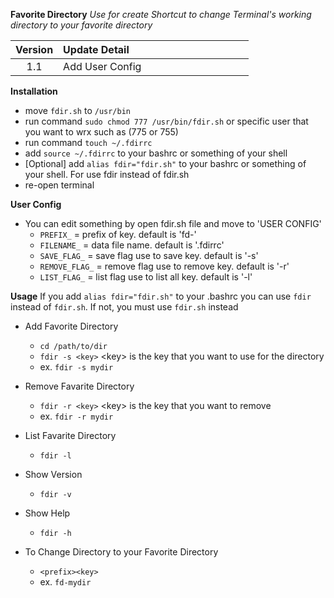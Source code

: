 **Favorite Directory**
<i>Use for create Shortcut to change Terminal's working directory to your favorite directory</i>

| Version | Update Detail                                                                         |
| :------:|:--------------------------------------------------------------------------------------|
|   1.1   | Add User Config                                                                       |

**Installation**
* move ```fdir.sh``` to ```/usr/bin```
* run command ``` sudo chmod 777 /usr/bin/fdir.sh ``` or specific user that you want to wrx such as (775 or 755)
* run command ``` touch ~/.fdirrc ```
* add ``` source ~/.fdirrc ``` to your bashrc or something of your shell
* [Optional] add ``` alias fdir="fdir.sh" ``` to your bashrc or something of your shell. For use fdir instead of fdir.sh
* re-open terminal

**User Config**
* You can edit something by open fdir.sh file and move to 'USER CONFIG'
  - ``` PREFIX_ ``` = prefix of key. default is 'fd-'
  - ``` FILENAME_ ``` = data file name. default is '.fdirrc'
  - ``` SAVE_FLAG_ ``` = save flag use to save key. default is '-s'
  - ``` REMOVE_FLAG_ ``` = remove flag use to remove key. default is '-r'
  - ``` LIST_FLAG_ ``` = list flag use to list all key. default is '-l'

**Usage**
If you add ```alias fdir="fdir.sh"``` to your .bashrc you can use ```fdir``` instead of ```fdir.sh```. If not, you must use ```fdir.sh``` instead

* Add Favorite Directory
  - ``` cd /path/to/dir ```
  - ``` fdir -s <key> ``` \<key\> is the key that you want to use for the directory
  - ex. ``` fdir -s mydir ``` 
 
* Remove Favarite Directory
  - ``` fdir -r <key> ``` \<key\> is the key that you want to remove
  - ex. ``` fdir -r mydir ```

* List Favarite Directory
  - ``` fdir -l ```

* Show Version
  - ``` fdir -v ```

* Show Help
  - ``` fdir -h ```
  
* To Change Directory to your Favorite Directory
  - ``` <prefix><key> ```
  - ex. ``` fd-mydir ```
